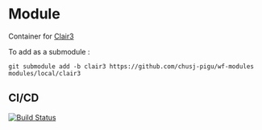 # Module

Container for [Clair3](https://github.com/HKU-BAL/Clair3)

To add as a submodule :
```
git submodule add -b clair3 https://github.com/chusj-pigu/wf-modules modules/local/clair3
```

## CI/CD

[![Build Status](https://github.com/chusj-pigu/wf-modules/actions/workflows/build-and-push.yml/badge.svg?branch=)](https://github.com/chusj-pigu/wf-modules/actions/workflows/build-and-push.yml?query=branch%3A)

